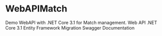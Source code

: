 # WebAPIMatch
Demo WebAPI with .NET Core 3.1 for Match management.
Web API .NET Core 3.1
Entity Framework Migration
Swagger Documentation
